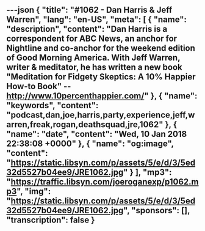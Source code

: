 ---json
{
  "title": "#1062 - Dan Harris & Jeff Warren",
  "lang": "en-US",
  "meta": [
    {
      "name": "description",
      "content": "Dan Harris is a correspondent for ABC News, an anchor for Nightline and co-anchor for the weekend edition of Good Morning America. With Jeff Warren, writer & meditator, he has written a new book \"Meditation for Fidgety Skeptics: A 10% Happier How-to Book\" -- http://www.10percenthappier.com/"
    },
    {
      "name": "keywords",
      "content": "podcast,dan,joe,harris,party,experience,jeff,warren,freak,rogan,deathsquad,jre,1062"
    },
    {
      "name": "date",
      "content": "Wed, 10 Jan 2018 22:38:08 +0000"
    },
    {
      "name": "og:image",
      "content": "https://static.libsyn.com/p/assets/5/e/d/3/5ed32d5527b04ee9/JRE1062.jpg"
    }
  ],
  "mp3": "https://traffic.libsyn.com/joeroganexp/p1062.mp3",
  "img": "https://static.libsyn.com/p/assets/5/e/d/3/5ed32d5527b04ee9/JRE1062.jpg",
  "sponsors": [],
  "transcription": false
}
---
<episode-header />

<timemark seconds="0" />

<transcribe-call-to-action />

<episode-footer />